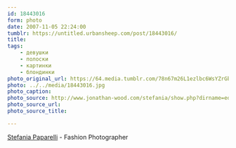 ```yaml
---
id: 18443016
form: photo
date: 2007-11-05 22:24:00
tumblr: https://untitled.urbansheep.com/post/18443016/
title:
tags:
    - девушки
    - полоски
    - картинки
    - блондинки
photo_original_url: https://64.media.tumblr.com/78n67m26L1ezlbc6WsYZrGbF_540.jpg
photo: ../../media/18443016.jpg
photo_caption:
photo_source: http://www.jonathan-wood.com/stefania/show.php?dirname=editorial1/30
photo_source_url:
photo_source_title:

---
```


<p><a href="http://www.jonathan-wood.com/stefania/show.php?dirname=editorial1/30">Stefania Paparelli</a> -  Fashion Photographer</p>
